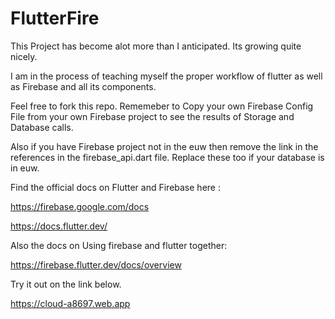 # FlutterFire

This Project has become alot more than I anticipated. Its growing quite nicely.

I am in the process of teaching myself the proper workflow of flutter as well as Firebase and all its components.

Feel free to fork this repo. Rememeber to Copy your own Firebase Config File from your own Firebase project to see the results of Storage and Database calls.

Also if you have Firebase project not in the euw then remove the link in the references in the firebase_api.dart file. Replace these too if your database is in euw.

Find the official docs on Flutter and Firebase here : 

https://firebase.google.com/docs

https://docs.flutter.dev/

Also the docs on Using firebase and flutter together: 

https://firebase.flutter.dev/docs/overview


Try it out on the link below.

https://cloud-a8697.web.app

